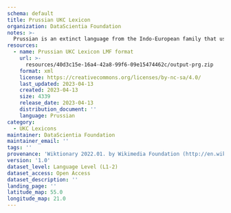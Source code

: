 ```yaml
---
schema: default
title: Prussian UKC Lexicon
organization: DataScientia Foundation
notes: >-
  Prussian is an extinct language from the Indo-European family that used to be spoken in Eurasia. The UKC Lexicon of Prussian is represented as a lexico-semantic network. It consists of words, word senses, synsets, as well as sense-level and synset-level relationships
resources:
  - name: Prussian UKC Lexicon LMF format
    url: >-
      resources/40d3c15e-16a4-42a8-99f6-09e15474462c/output-prg.zip
    format: xml
    license: https://creativecommons.org/licenses/by-nc-sa/4.0/
    last_updated: 2023-04-13
    created: 2023-04-13
    size: 4339
    release_date: 2023-04-13
    distribution_document: ''
    language: Prussian
category:
  - UKC Lexicons
maintainer: DataScientia Foundation
maintainer_email: ''
tags: ''
provenance: 'Wiktionary 2022.01. by Wikimedia Foundation (http://en.wiktionary.org); CogNet 2.1 by Khuyagbaatar Batsuren, National University of Mongolia (http://cognet.ukc.disi.unitn.it); Princeton WordNet 2.1 by Princeton University (https://wordnet.princeton.edu)'
version: '1.0'
dataset_level: Language Level (L1-2)
dataset_access: Open Access
dataset_description: ''
landing_page: ''
latitude_map: 55.0
longitude_map: 21.0
---
```

